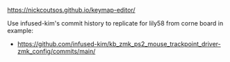 https://nickcoutsos.github.io/keymap-editor/

Use infused-kim's commit history to replicate for lily58 from corne board in example:
- https://github.com/infused-kim/kb_zmk_ps2_mouse_trackpoint_driver-zmk_config/commits/main/
